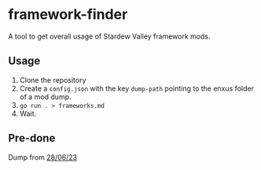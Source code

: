 # framework-finder

A tool to get overall usage of Stardew Valley framework mods.

## Usage

1. Clone the repository
2. Create a `config.json` with the key `dump-path` pointing to the enxus folder of a mod dump.
3. `go run . > frameworks.md`
4. Wait.

## Pre-done

Dump from [28/06/23](./frameworks.md)